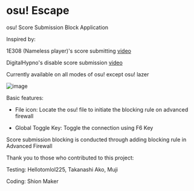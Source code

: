 # osu! Escape
 
 osu! Score Submission Block Application
 
 Inspired by:
 
 1E308 (Nameless player)'s score submitting [video](https://www.youtube.com/watch?v=D7x7OXpUmss&t=647s&ab_channel=RoriSanbyaku)

 DigitalHypno's disable score submission [video](https://www.youtube.com/watch?v=lusAZ1fiph8&ab_channel=DigitalHypno)
 
 Currently available on all modes of osu! except osu! lazer
 
 ![image](https://user-images.githubusercontent.com/73950784/137898101-da1b265c-395b-4d2b-b80a-d299027cd09d.png)

 
 Basic features:
 
 - File icon: Locate the osu! file to initiate the blocking rule on advanced firewall

 - Global Toggle Key: Toggle the connection using F6 Key
 
 Score submission blocking is conducted through adding blocking rule in Advanced Firewall
 
 Thank you to those who contributed to this project:
 
 Testing: Hellotomlol225, Takanashi Ako, Muji
 
 Coding: Shion Maker
